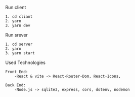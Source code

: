 Run client

    1. cd cliant
    2. yarn
    3. yarn dev

Run srever

    1. cd server
    2. yarn
    3. yarn start

Used Technologies

    Front End:
        -React & vite -> React-Router-Dom, React-Icons,

    Back End:
        -Node.js -> sqlite3, express, cors, dotenv, nodemon
